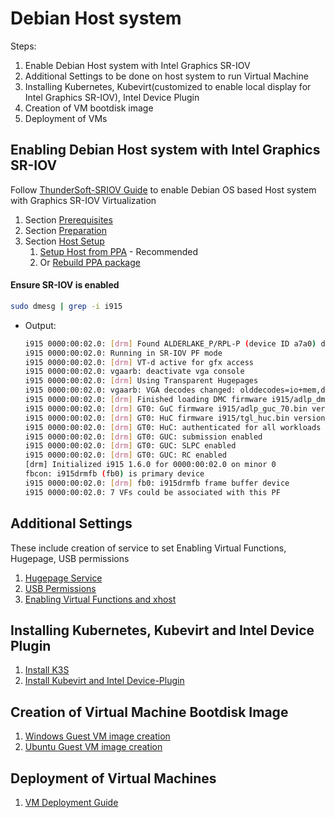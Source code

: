 # Debian Host system

Steps:
1.  Enable Debian Host system with Intel Graphics SR-IOV
2.  Additional Settings to be done on host system to run Virtual Machine
3.  Installing Kubernetes, Kubevirt(customized to enable local display for Intel Graphics SR-IOV), Intel Device Plugin
4.  Creation of VM bootdisk image
5.  Deployment of VMs

## Enabling Debian Host system with Intel Graphics SR-IOV

Follow [ThunderSoft-SRIOV Guide](https://github.com/ThunderSoft-SRIOV/sriov) to enable Debian OS based Host system with Graphics SR-IOV Virtualization 
1.  Section [Prerequisites](https://github.com/ThunderSoft-SRIOV/sriov?tab=readme-ov-file#prerequisites)
2.  Section [Preparation](https://github.com/ThunderSoft-SRIOV/sriov?tab=readme-ov-file#preparation)
3.  Section [Host Setup](https://github.com/ThunderSoft-SRIOV/sriov?tab=readme-ov-file#host-setup)
    1.  [Setup Host from PPA](https://github.com/ThunderSoft-SRIOV/sriov/blob/main/docs/setup_host_from_ppa.md) - Recommended
    2.  Or [Rebuild PPA package](https://github.com/ThunderSoft-SRIOV/sriov/blob/main/docs/build_package.md)

#### Ensure SR-IOV is enabled
```sh
sudo dmesg | grep -i i915
```
- Output:
    ```sh
    i915 0000:00:02.0: [drm] Found ALDERLAKE_P/RPL-P (device ID a7a0) display version 13.00 stepping E0
    i915 0000:00:02.0: Running in SR-IOV PF mode
    i915 0000:00:02.0: [drm] VT-d active for gfx access
    i915 0000:00:02.0: vgaarb: deactivate vga console
    i915 0000:00:02.0: [drm] Using Transparent Hugepages
    i915 0000:00:02.0: vgaarb: VGA decodes changed: olddecodes=io+mem,decodes=io+mem:owns=io+mem
    i915 0000:00:02.0: [drm] Finished loading DMC firmware i915/adlp_dmc.bin (v2.20)
    i915 0000:00:02.0: [drm] GT0: GuC firmware i915/adlp_guc_70.bin version 70.36.0
    i915 0000:00:02.0: [drm] GT0: HuC firmware i915/tgl_huc.bin version 7.9.3
    i915 0000:00:02.0: [drm] GT0: HuC: authenticated for all workloads
    i915 0000:00:02.0: [drm] GT0: GUC: submission enabled
    i915 0000:00:02.0: [drm] GT0: GUC: SLPC enabled
    i915 0000:00:02.0: [drm] GT0: GUC: RC enabled
    [drm] Initialized i915 1.6.0 for 0000:00:02.0 on minor 0
    fbcon: i915drmfb (fb0) is primary device
    i915 0000:00:02.0: [drm] fb0: i915drmfb frame buffer device
    i915 0000:00:02.0: 7 VFs could be associated with this PF
    ```


## Additional Settings
These include creation of service to set Enabling Virtual Functions, Hugepage, USB permissions

1.  [Hugepage Service](../common/host-settings.md#setup-hugepages)
2.  [USB Permissions](../common/host-settings.md#set-permissions-to-usb-devices)
3.  [Enabling Virtual Functions and xhost](../common/host-settings.md#enable-gpu-virtual-functions)


## Installing Kubernetes, Kubevirt and Intel Device Plugin

1. [Install K3S](../common/kubevirt-offline-install.md#install-kubernetes)
2. [Install Kubevirt and Intel Device-Plugin](../common/kubevirt-offline-install.md#kubevirt-and-intel-device-plugin-installation-using-tar-files)

## Creation of Virtual Machine Bootdisk Image

1. [Windows Guest VM image creation](../../sample-application/create-bootdisk/README.md#windows-guest-vm-creation)
2. [Ubuntu Guest VM image creation](../../sample-application/create-bootdisk/README.md#ubuntu-guest-vm-creation)

## Deployment of Virtual Machines

1. [VM Deployment Guide](../../sample-application/discrete/README.md)